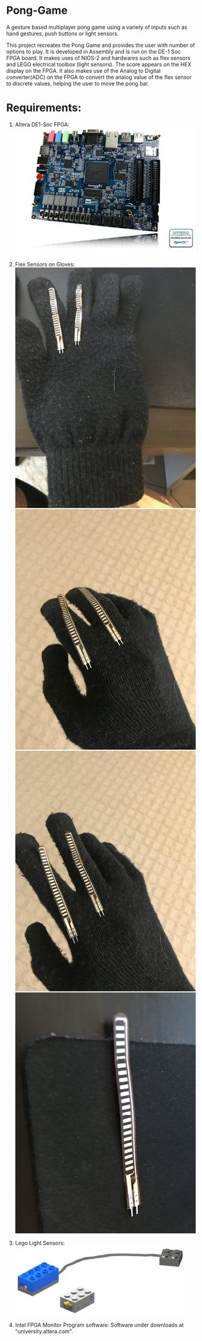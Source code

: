 # Pong-Game
A gesture based multiplayer pong game using a variety of inputs such as hand gestures, push buttons or light sensors. 

This project recreates the Pong Game and provides the user with number of options to play. It is developed in Assembly and is run on the DE-1 Soc FPGA board. It makes uses of NIOS-2 and hardwares such as flex sensors and LEGO electrical toolbox (light sensors). The score appears on the HEX display on the FPGA. It also makes use of the Analog to Digital converter(ADC) on the FPGA to convert the analog value of the flex sensor to discrete values, helping the user to move the pong bar. 

# Requirements:
1) Altera DE1-Soc FPGA:
![alt text](https://github.com/dumontvi/Pong-Game/blob/master/project_pics/DE1-SoC_top45_01.jpg)

2) Flex Sensors on Gloves:
![alt text](https://github.com/dumontvi/Pong-Game/blob/master/project_pics/flex_sensors%20(1).JPG)
![alt text](https://github.com/dumontvi/Pong-Game/blob/master/project_pics/flex_sensors%20(2).JPG)
![alt text](https://github.com/dumontvi/Pong-Game/blob/master/project_pics/flex_sensors%20(3).JPG)
![alt text](https://github.com/dumontvi/Pong-Game/blob/master/project_pics/flex_sensors%20(4).JPG)

3) Lego Light Sensors:
![alt text](https://github.com/dumontvi/Pong-Game/blob/master/project_pics/light_Sensors.jpg)

4) Intel FPGA Monitor Program software: Software under downloads at "university.altera.com".


